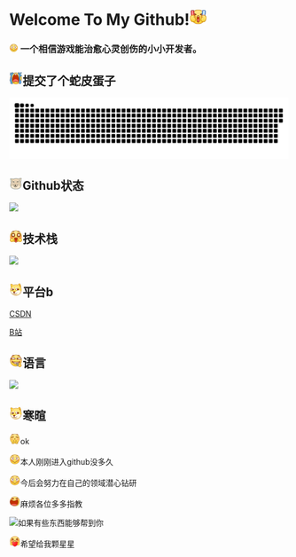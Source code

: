 # Welcome To My Github!<img src="image/.README_image/加油.png" width="30"  >



### <img src="image/.README_image/害羞.png" width="16">   一个相信游戏能治愈心灵创伤的小小开发者。



## <img src="image/.README_image/大哭.png" width="24" >提交了个蛇皮蛋子


![亮色](image/.README_image/github-contribution-grid-snake.svg)

## <img src="image/.README_image/藏狐.png" width="24" >Github状态

<img src="https://github-readme-stats.vercel.app/api?username=tiredliu&show_icons=true&theme=blue_navy&hide_title=true"> 



## <img src="image/.README_image/星星眼.png" width="24" >技术栈

![](https://skillicons.dev/icons?i=c,cpp,cs,unity,lua)

## <img src="image/.README_image/狗头.png" width="24" >平台b

[CSDN](https://blog.csdn.net/qq_52373338?spm=1010.2135.3001.5343)

[B站](https://space.bilibili.com/631602621?spm_id_from=333.1007.0.0)

## <img src="image/.README_image/嗑瓜子.png" width="24" >语言

 <img src="https://github-readme-stats.vercel.app/api/top-langs/?username=tiredliu&hide_title=true&layout=compact&text_color=82AAFF&border_color=ffffff&bg_color=000000">



## <img src="image/.README_image/狗头.png" width="24" >寒暄

<img src="image/.README_image/鼓掌.png" width="20" >ok

<img src="image/.README_image/害羞.png" width="20" >本人刚刚进入github没多久

<img src="image/.README_image/害羞.png" width="20" >今后会努力在自己的领域潜心钻研

<img src="image/.README_image/笑歪.png" width="20" >麻烦各位多多指教

<img src="image/.README_image/赞.png" width="20" >如果有些东西能够帮到你

<img src="image/.README_image/爱你.png" width="20" >希望给我颗星星

